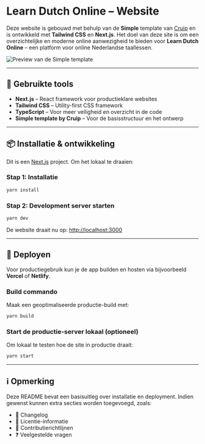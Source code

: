 # Learn Dutch Online – Website

Deze website is gebouwd met behulp van de **Simple** template van [Cruip](https://cruip.com/) en is ontwikkeld met **Tailwind CSS** en **Next.js**. Het doel van deze site is om een overzichtelijke en moderne online aanwezigheid te bieden voor **Learn Dutch Online** – een platform voor online Nederlandse taallessen.

![Preview van de Simple template](https://github.com/cruip/tailwind-landing-page-template/assets/2683512/f9a98fab-a1bc-4fb5-8572-4de0b6bd932a)

---

## 🔧 Gebruikte tools

- **Next.js** – React framework voor productieklare websites
- **Tailwind CSS** – Utility-first CSS framework
- **TypeScript** – Voor meer veiligheid en overzicht in de code
- **Simple template by Cruip** – Voor de basisstructuur en het ontwerp

---

## 📦 Installatie & ontwikkeling

Dit is een [Next.js](https://nextjs.org/) project. Om het lokaal te draaien:

### Stap 1: Installatie
```bash
yarn install
```

### Stap 2: Development server starten
```bash
yarn dev
```

De website draait nu op: [http://localhost:3000](http://localhost:3000)

---

## 🚀 Deployen

Voor productiegebruik kun je de app builden en hosten via bijvoorbeeld **Vercel** of **Netlify**.

### Build commando  
Maak een geoptimaliseerde productie-build met:  
```bash
yarn build
```

### Start de productie-server lokaal (optioneel)  
Om lokaal te testen hoe de site in productie draait:  
```bash
yarn start
```

---

## ℹ️ Opmerking

Deze README bevat een basisuitleg over installatie en deployment. Indien gewenst kunnen extra secties worden toegevoegd, zoals:

- 📄 Changelog  
- 📜 Licentie-informatie  
- 🤝 Contributierichtlijnen  
- ❓ Veelgestelde vragen